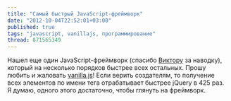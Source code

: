```yaml
---
title: "Самый быстрый JavaScript-фреймворк"
date: "2012-10-04T22:52:01+03:00"
published: true
tags: "javascript, vanillajs, программирование"
thread: 871565349
---
```


Нашел еще один JavaScript-фреймворк (спасибо [Виктору](http://profiles.google.com/6alliapumob) за наводку), который на
несколько порядков быстрее всех остальных. Прошу любить и жаловать [vanilla.js](http://vanilla-js.com/)! Если верить
создателям, то получение всех элементов по имени тега отрабатывает быстрее jQuery в 425 раз. Я думаю, одного этого
достаточно, чтобы глянуть на фреймворк.
